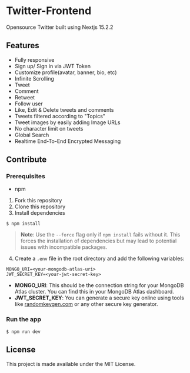 # Twitter-Frontend

Opensource Twitter built using Nextjs 15.2.2

## Features

- Fully responsive
- Sign up/ Sign in via JWT Token
- Customize profile(avatar, banner, bio, etc)
- Infinite Scrolling
- Tweet
- Comment
- Retweet
- Follow user
- Like, Edit & Delete tweets and comments
- Tweets filtered according to "Topics"
- Tweet images by easily adding Image URLs
- No character limit on tweets
- Global Search
- Realtime End-To-End Encrypted Messaging

## Contribute

### Prerequisites

- npm

1. Fork this repository
2. Clone this repository
3. Install dependencies

```
$ npm install
```

> **Note**: Use the `--force` flag only if `npm install` fails without it. This forces the installation of dependencies but may lead to potential issues with incompatible packages.

4. Create a `.env` file in the root directory and add the following variables:

```
MONGO_URI=<your-mongodb-atlas-uri>
JWT_SECRET_KEY=<your-jwt-secret-key>
```

- **MONGO_URI**: This should be the connection string for your MongoDB Atlas cluster. You can find this in your MongoDB Atlas dashboard.
- **JWT_SECRET_KEY**: You can generate a secure key online using tools like [randomkeygen.com](https://randomkeygen.com/) or any other secure key generator.

### Run the app

```
$ npm run dev
```

## License

This project is made available under the MIT License.
